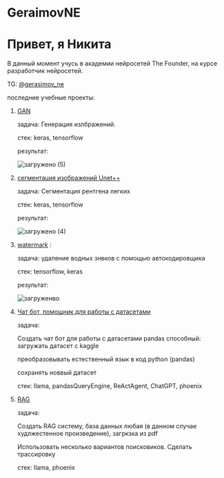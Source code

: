 # GeraimovNE
# Привет, я Никита

В данный момент учусь в академии нейросетей The Founder, на курсе разработчик нейросетей.

TG: [@gerasimov_ne](https://t.me/gerasimov_ne)

последние учебные проекты:

1. [GAN](https://github.com/GerasimovNE/GAN_Fashion_mnis)

   задача: Генерация излбражений.

   стек: keras, tensorflow

   результат:

   ![загружено (5)](https://github.com/user-attachments/assets/ba6c94e6-16af-44e6-8d16-a6829dc7b563)
   
2. [сегментация изображений Unet++](https://github.com/GerasimovNE/Unet)

   задача: Сегментация рентгена легких

   стек: keras, tensorflow

   результат:
   
   ![загружено (4)](https://github.com/user-attachments/assets/836cb24a-1fae-4b61-9b4b-768a84b498cd)
   
3. [watermark](https://github.com/GerasimovNE/watermark) : 

   задача: удаление водных знвков с помощью автокодировщика
   
   стек: tensorflow, keras

   результат:

   ![загруженво](https://github.com/user-attachments/assets/39fffc2b-cc4f-4925-a40c-23239bc3fe5f)

4. [Чат бот, помощник для работы с датасетами](https://github.com/GerasimovNE/Practical-work-2)

   задача:

   Создать чат бот для работы с датасетами pandas способный:
      загружать датасет с kaggle
   
      преобразовывать естественный язык в код python (pandas)
   
      сохранять новвый датасет

   стек: llama, pandasQueryEngine, ReActAgent, ChatGPT, phoenix
   
6. [RAG](https://github.com/GerasimovNE/RAG)

   задача:

   Создать RAG систему, база данных любая (в данном случае худлжестенное произведение), загркзка из pdf

   Использовать несколько вариантов поисковиков. Сделать трассировку

   стек:  llama, phoenix
